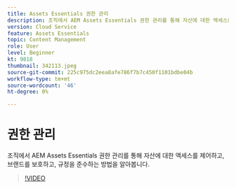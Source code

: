 ```yaml
---
title: Assets Essentials 권한 관리
description: 조직에서 AEM Assets Essentials 권한 관리를 통해 자산에 대한 액세스를 제어하고, 브랜드를 보호하고, 규정을 준수하는 방법을 알아봅니다.
version: Cloud Service
feature: Assets Essentials
topic: Content Management
role: User
level: Beginner
kt: 9818
thumbnail: 342113.jpeg
source-git-commit: 225c975dc2eea8afe786f7b7c450f1101bdbe04b
workflow-type: tm+mt
source-wordcount: '46'
ht-degree: 0%

---
```



# 권한 관리

조직에서 AEM Assets Essentials 권한 관리를 통해 자산에 대한 액세스를 제어하고, 브랜드를 보호하고, 규정을 준수하는 방법을 알아봅니다.

>[!VIDEO](https://video.tv.adobe.com/v/342113/?quality=12&learn=on)
